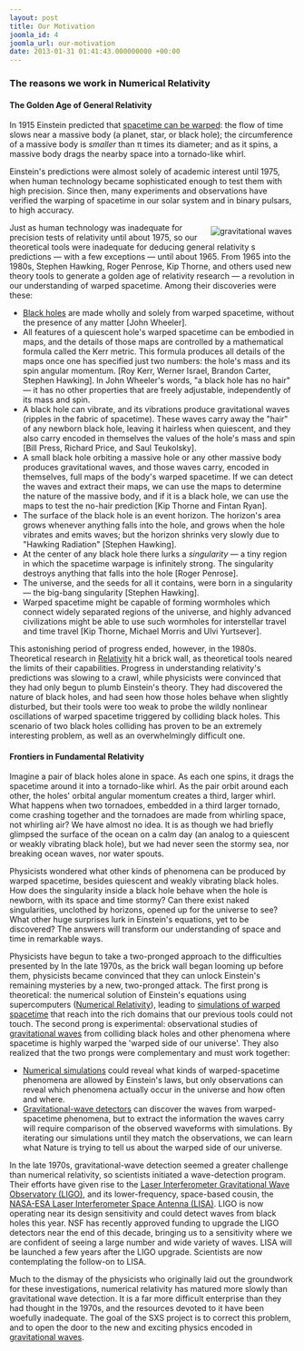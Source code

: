 ```yaml
---
layout: post
title: Our Motivation
joomla_id: 4
joomla_url: our-motivation
date: 2013-01-31 01:41:43.000000000 +00:00
---
```

<h3>The reasons we work in Numerical Relativity</h3>
<h4>The Golden Age of General Relativity</h4>
<p>In 1915 Einstein predicted that <a href="index.php?Itemid=179">spacetime can be warped</a>: the flow of time slows near a massive body (a planet, star, or black hole); the circumference of a massive body is <em>smaller</em> than π times its diameter; and as it spins, a massive body drags the nearby space into a tornado-like whirl.</p>
<p>Einstein's predictions were almost solely of academic interest until 1975, when human technology became sophisticated enough to test them with high precision. Since then, many experiments and observations have verified the warping of spacetime in our solar system and in binary pulsars, to high accuracy.</p>
<p><img style="margin: 6px; float: right;" alt="gravitational waves" src="images/gravitational_waves/gravitational_waves.png" />Just as human technology was inadequate for precision tests of relativity until about 1975, so our theoretical tools were inadequate for deducing general relativity s predictions — with a few exceptions — until about 1965. From 1965 into the 1980s, Stephen Hawking, Roger Penrose, Kip Thorne, and others used new theory tools to generate a golden age of relativity research — a revolution in our understanding of warped spacetime. Among their discoveries were these:</p>
<ul>
<li><a href="index.php?Itemid=202" title="Black holes">Black holes</a> are made wholly and solely from warped spacetime, without the presence of any matter [John Wheeler].</li>
<li>All features of a quiescent hole's warped spacetime can be embodied in maps, and the details of those maps are controlled by a mathematical formula called the Kerr metric. This formula produces all details of the maps once one has specified just two numbers: the hole's mass and its spin angular momentum. [Roy Kerr, Werner Israel, Brandon Carter, Stephen Hawking]. In John Wheeler's words, "a black hole has no hair" — it has no other properties that are freely adjustable, independently of its mass and spin.</li>
<li>A black hole can vibrate, and its vibrations produce gravitational waves (ripples in the fabric of spacetime). These waves carry away the "hair" of any newborn black hole, leaving it hairless when quiescent, and they also carry encoded in themselves the values of the hole's mass and spin [Bill Press, Richard Price, and Saul Teukolsky].</li>
<li>A small black hole orbiting a massive hole or any other massive body produces gravitational waves, and those waves carry, encoded in themselves, full maps of the body's warped spacetime. If we can detect the waves and extract their maps, we can use the maps to determine the nature of the massive body, and if it is a black hole, we can use the maps to test the no-hair prediction [Kip Thorne and Fintan Ryan].</li>
<li>The surface of the black hole is an event horizon. The horizon's area grows whenever anything falls into the hole, and grows when the hole vibrates and emits waves; but the horizon shrinks very slowly due to "Hawking Radiation" [Stephen Hawking].</li>
<li>At the center of any black hole there lurks a <em>singularity</em> — a tiny region in which the spacetime warpage is infinitely strong. The singularity destroys anything that falls into the hole [Roger Penrose].</li>
<li>The universe, and the seeds for all it contains, were born in a singularity — the big-bang singularity [Stephen Hawking].</li>
<li>Warped spacetime might be capable of forming wormholes which connect widely separated regions of the universe, and highly advanced civilizations might be able to use such wormholes for interstellar travel and time travel [Kip Thorne, Michael Morris and Ulvi Yurtsever].</li>
</ul>
<p>This astonishing <span class="no-tooltip">period</span> of progress ended, however, in the 1980s. Theoretical research in <a href="index.php?Itemid=116" title="Relativity">Relativity</a> hit a brick wall, as theoretical tools neared the limits of their capabilities. Progress in understanding relativity's predictions was slowing to a crawl, while physicists were convinced that they had only begun to plumb Einstein's theory. They had discovered the nature of black holes, and had seen how those holes behave when slightly disturbed, but their tools were too weak to probe the wildly nonlinear oscillations of warped spacetime triggered by colliding black holes. This scenario of two black holes colliding has proven to be an extremely interesting problem, as well as an overwhelmingly difficult one.</p>
<h4>Frontiers in Fundamental Relativity</h4>
<p>Imagine a pair of black holes alone in space. As each one spins, it drags the spacetime around it into a tornado-like whirl. As the pair orbit around each other, the holes' orbital angular momentum creates a third, larger whirl. What happens when two tornadoes, embedded in a third larger tornado, come crashing together and the tornadoes are made from whirling space, not whirling air? We have almost no idea. It is as though we had briefly glimpsed the surface of the ocean on a calm day (an analog to a quiescent or weakly vibrating black hole), but we had never seen the stormy sea, nor breaking ocean waves, nor water spouts.</p>
<p>Physicists wondered what other kinds of phenomena can be produced by warped spacetime, besides quiescent and weakly vibrating black holes. How does the singularity inside a black hole behave when the hole is newborn, with its space and time stormy? Can there exist naked singularities, unclothed by horizons, opened up for the universe to see? What other huge surprises lurk in Einstein's equations, yet to be discovered? The answers will transform our understanding of space and time in remarkable ways.</p>
<p>Physicists have begun to take a two-pronged approach to the difficulties presented by In the late 1970s, as the brick wall began looming up before them, physicists became convinced that they can unlock Einstein's remaining mysteries by a new, two-pronged attack. The first prong is theoretical: the numerical solution of Einstein's equations using supercomputers (<a href="index.php?Itemid=193" title="Numerical Relativity">Numerical Relativity</a>), leading to <a href="index.php?Itemid=317" title="simulations of warped spacetime">simulations of warped spacetime</a> that reach into the rich domains that our previous tools could not touch. The second prong is experimental: observational studies of <a href="index.php?Itemid=184" title="gravitational waves">gravitational waves</a> from colliding black holes and other phenomena where spacetime is highly warped the 'warped side of our universe'. They also realized that the two prongs were complementary and must work together:</p>
<ul>
<li><a href="index.php?Itemid=195">Numerical simulations</a> could reveal what kinds of warped-spacetime phenomena are allowed by Einstein's laws, but only observations can reveal which phenomena actually occur in the universe and how often and where.</li>
<li><a href="index.php?Itemid=189">Gravitational-wave detectors</a> can discover the waves from warped-spacetime phenomena, but to extract the information the waves carry will require comparison of the observed waveforms with simulations. By iterating our simulations until they match the observations, we can learn what Nature is trying to tell us about the warped side of our universe.</li>
</ul>
<p>In the late 1970s, gravitational-wave detection seemed a greater challenge than numerical relativity, so scientists initiated a wave-detection program. Their efforts have given rise to the <a href="http://www.ligo.caltech.edu/" target="_blank" title="Laser Interferometer Gravitational Wave Observatory (LIGO)">Laser Interferometer Gravitational Wave Observatory (LIGO)</a>, and its lower-frequency, space-based cousin, the <a href="http://lisa.nasa.gov/" target="_blank" title="NASA-ESA Laser Interferometer Space Antenna (LISA)">NASA-ESA Laser Interferometer Space Antenna (LISA)</a>. LIGO is now operating near its design sensitivity and could detect waves from black holes this year. NSF has recently approved funding to upgrade the LIGO detectors near the end of this decade, bringing us to a sensitivity where we are confident of seeing a large number and wide variety of waves. LISA will be launched a few years after the LIGO upgrade. Scientists are now contemplating the follow-on to LISA.</p>
<p>Much to the dismay of the physicists who originally laid out the groundwork for these investigations, numerical relativity has matured more slowly than gravitational wave detection. It is a far more difficult enterprise than they had thought in the 1970s, and the resources devoted to it have been woefully inadequate. The goal of the SXS project is to correct this problem, and to open the door to the new and exciting physics encoded in <a href="index.php?Itemid=184">gravitational waves</a>.</p>
